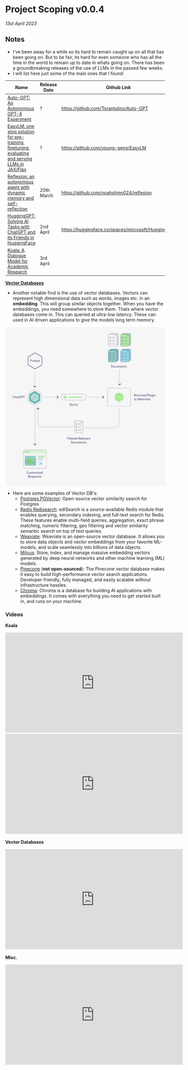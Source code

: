 # Project Scoping v0.0.4

*13st April 2023*



## Notes

- I've been away for a while so its hard to remain caught up on all that has been going on. But to be fair, its hard for even someone who has all the time in the world to remain up to date in whats going on. There has been a groundbreaking releases of the use of LLMs in the passed few weeks. 
- I will list here just some of the main ones that I found:



| Name                                                                                                                                                                    | Release Date | Github Link                                        |
|-------------------------------------------------------------------------------------------------------------------------------------------------------------------------|--------------|----------------------------------------------------|
| [Auto-GPT: An Autonomous GPT-4 Experiment](https://www.livemint.com/technology/tech-news/meet-autogpt-the-autonomous-gpt-4-tool-revolutionizing-ai-11681358612615.html) | ?            | https://github.com/Torantulino/Auto-GPT            |
| [EasyLM: one stop solution for pre-training, finetuning, evaluating and serving LLMs in JAX/Flax](https://github.com/young-geng/EasyLM/blob/main/docs/README.md)        | ?            | https://github.com/young-geng/EasyLM               |
| [Reflexion: an autonomous agent with dynamic memory and self-reflection](https://arxiv.org/abs/2303.11366)                                                              | 20th March   | https://github.com/noahshinn024/reflexion          |
| [HuggingGPT: Solving AI Tasks with ChatGPT and its Friends in HuggingFace](https://arxiv.org/abs/2303.17580)                                                            | 2nd April    | https://huggingface.co/spaces/microsoft/HuggingGPT |
| [Koala: A Dialogue Model for Academic Research](https://bair.berkeley.edu/blog/2023/04/03/koala/)                                                                       | 3rd April    |


**[Vector Databases](https://www.pinecone.io/learn/vector-database/)**

- Another notable find is the use of vector databases. Vectors can represent high dimensional data such as words, images etc. in an **embedding**. This will group similar objects together. When you have the embeddings, you need somewhere to store them. Thats where vector databases come in. This can queried at ultra-low latency.  These can used in AI driven applications to give the models long term memory.
<img src="../../../resources/images/project_documentation/scoping/vector_db.png" style="height:500px; display: block; margin-right: auto; margin-left: auto;">

- Here are some examples of Vector DB's:
    - [Postgres PGVector](https://github.com/pgvector/pgvector): Open-source vector similarity search for Postgres
    - [Redis Redisearch](https://redis.io/docs/stack/search/): ediSearch is a source-available Redis module that enables querying, secondary indexing, and full-text search for Redis. These features enable multi-field queries, aggregation, exact phrase matching, numeric filtering, geo filtering and vector similarity semantic search on top of text queries.
    -  [Weaviate](https://weaviate.io/): Weaviate is an open-source vector database. It allows you to store data objects and vector embeddings from your favorite ML-models, and scale seamlessly into billions of data objects.
    - [Milvus](https://milvus.io/): Store, index, and manage massive embedding vectors generated by deep neural networks and other machine learning (ML) models.
    - [Pinecone](https://www.pinecone.io/) (**not open-sourced**): The Pinecone vector database makes it easy to build high-performance vector search applications. Developer-friendly, fully managed, and easily scalable without infrastructure hassles.
    - [Chroma](https://www.trychroma.com/): Chroma is a database for building AI applications with embeddings. It comes with everything you need to get started built in, and runs on your machine.


<center>
</center>


### Videos


**Koala**

<center>
<iframe width="560" height="315" src="https://www.youtube.com/embed/AZUTsp9Et-o" title="YouTube video player" frameborder="0" allow="accelerometer; autoplay; clipboard-write; encrypted-media; gyroscope; picture-in-picture; web-share" allowfullscreen></iframe>
</center>


<center>
<iframe width="560" height="315" src="https://www.youtube.com/embed/kSLcedGSez8" title="YouTube video player" frameborder="0" allow="accelerometer; autoplay; clipboard-write; encrypted-media; gyroscope; picture-in-picture; web-share" allowfullscreen></iframe>
</center>


**Vector Databases**

<center>
<iframe width="560" height="315" src="https://www.youtube.com/embed/klTvEwg3oJ4" title="YouTube video player" frameborder="0" allow="accelerometer; autoplay; clipboard-write; encrypted-media; gyroscope; picture-in-picture; web-share" allowfullscreen></iframe>
</center>


**Misc.**

<center>
<iframe width="560" height="315" src="https://www.youtube.com/embed/8JGfq2qqQ2Q" title="YouTube video player" frameborder="0" allow="accelerometer; autoplay; clipboard-write; encrypted-media; gyroscope; picture-in-picture; web-share" allowfullscreen></iframe>
</center>

